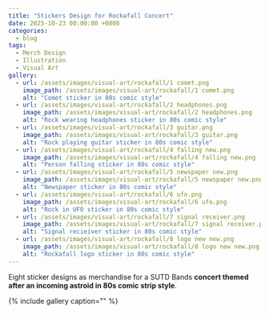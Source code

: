 ```yaml
---
title: "Stickers Design for Rockafall Concert"
date: 2025-10-23 00:00:00 +0800
categories:
  - blog
tags:
  - Merch Design
  - Illustration
  - Visual Art
gallery:
  - url: /assets/images/visual-art/rockafall/1 comet.png
    image_path: /assets/images/visual-art/rockafall/1 comet.png
    alt: "Comet sticker in 80s comic style"
  - url: /assets/images/visual-art/rockafall/2 headphones.png
    image_path: /assets/images/visual-art/rockafall/2 headphones.png
    alt: "Rock wearing headphones sticker in 80s comic style"
  - url: /assets/images/visual-art/rockafall/3 guitar.png
    image_path: /assets/images/visual-art/rockafall/3 guitar.png
    alt: "Rock playing guitar sticker in 80s comic style"
  - url: /assets/images/visual-art/rockafall/4 falling new.png
    image_path: /assets/images/visual-art/rockafall/4 falling new.png
    alt: "Person falling sticker in 80s comic style"
  - url: /assets/images/visual-art/rockafall/5 newspaper new.png
    image_path: /assets/images/visual-art/rockafall/5 newspaper new.png
    alt: "Newspaper sticker in 80s comic style"
  - url: /assets/images/visual-art/rockafall/6 ufo.png
    image_path: /assets/images/visual-art/rockafall/6 ufo.png
    alt: "Rock in UFO sticker in 80s comic style"
  - url: /assets/images/visual-art/rockafall/7 signal receiver.png
    image_path: /assets/images/visual-art/rockafall/7 signal receiver.png
    alt: "Signal recieiver sticker in 80s comic style"
  - url: /assets/images/visual-art/rockafall/8 logo new new.png
    image_path: /assets/images/visual-art/rockafall/8 logo new new.png
    alt: "Rockafall logo sticker in 80s comic style"
---
```


Eight sticker designs as merchandise for a SUTD Bands **concert themed after an incoming astroid in 80s comic strip style**.

{% include gallery caption="" %}


